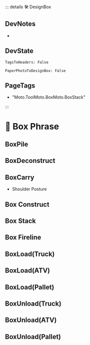 ::: details 🛠 <dev>DesignBox</dev>

## DevNotes

-

## DevState

`TagsToHeaders: False`

`PaperPhotoToDesignBox: False`

<h2>PageTags</h2>

- "Moto.ToolMoto.BoxMoto.BoxStack"

:::

# 🔷 <moto>Box Phrase</moto>



## BoxPile

## BoxDeconstruct

## BoxCarry

- Shoulder Posture

## Box Construct

## Box Stack

## Box Fireline

## BoxLoad(Truck)

## BoxLoad(ATV)

## BoxLoad(Pallet)

## BoxUnload(Truck)

## BoxUnload(ATV)

## BoxUnload(Pallet)


